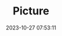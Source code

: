 ---
weight: 1
images:
- /images/edited/239.jpeg
title: Picture
date: 2023-10-27 07:53:11
tags: [luminarneo,work,ILCE7M3,67.6]
---
